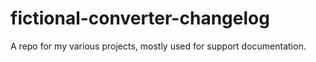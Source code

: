 # fictional-converter-changelog
A repo for my various projects, mostly used for support documentation.
